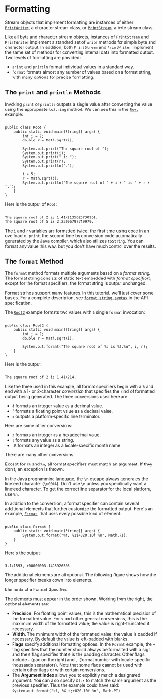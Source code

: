 
# Formatting

Stream objects that implement formatting are instances of either 
[`PrintWriter`](https://docs.oracle.com/javase/8/docs/api/java/io/PrintWriter.html), a character stream class, or
[`PrintStream`](https://docs.oracle.com/javase/8/docs/api/java/io/PrintStream.html), a byte stream class.

Like all byte and character stream objects, instances of `PrintStream` and `PrintWriter` implement a standard set of `write` methods for simple byte and character output. In addition, both `PrintStream` and `PrintWriter` implement the same set of methods for converting internal data into formatted output. Two levels of formatting are provided:

- `print` and `println` format individual values in a standard way.
- `format` formats almost any number of values based on a format string, with many options for precise formatting.

## The `print` and `println` Methods

Invoking `print` or `println` outputs a single value after converting the value using the appropriate `toString` method. We can see this in the 
[`Root`](examples/Root.java) example:

```

public class Root {
    public static void main(String[] args) {
        int i = 2;
        double r = Math.sqrt(i);
        
        System.out.print("The square root of ");
        System.out.print(i);
        System.out.print(" is ");
        System.out.print(r);
        System.out.println(".");

        i = 5;
        r = Math.sqrt(i);
        System.out.println("The square root of " + i + " is " + r + ".");
    }
}

```

Here is the output of `Root`:

```

The square root of 2 is 1.4142135623730951.
The square root of 5 is 2.23606797749979.

```

The `i` and `r` variables are formatted twice: the first time using code in an overload of `print`, the second time by conversion code automatically generated by the Java compiler, which also utilizes `toString`. You can format any value this way, but you don't have much control over the results.

## The `format` Method

The `format` method formats multiple arguments based on a *format string*. The format string consists of static text embedded with *format specifiers*; except for the format specifiers, the format string is output unchanged.

Format strings support many features. In this tutorial, we'll just cover some basics. For a complete description, see 
[`format string syntax`](https://docs.oracle.com/javase/8/docs/api/java/util/Formatter.html#syntax) in the API specification.

The 
[`Root2`](examples/Root2.java) example formats two values with a single `format` invocation:

```

public class Root2 {
    public static void main(String[] args) {
        int i = 2;
        double r = Math.sqrt(i);
        
        System.out.format("The square root of %d is %f.%n", i, r);
    }
}

```

Here is the output:

```

The square root of 2 is 1.414214.

```

Like the three used in this example, all format specifiers begin with a `%` and end with a 1- or 2-character *conversion* that specifies the kind of formatted output being generated. The three conversions used here are:

- `d` formats an integer value as a decimal value.
- `f` formats a floating point value as a decimal value.
- `n` outputs a platform-specific line terminator.

Here are some other conversions:

- `x` formats an integer as a hexadecimal value.
- `s` formats any value as a string.
- `tB` formats an integer as a locale-specific month name.

There are many other conversions.

Except for `%%` and `%n`, all format specifiers must match an argument. If they don't, an exception is thrown.

In the Java programming language, the `\n` escape always generates the linefeed character (`\u000A`). Don't use `\n` unless you specifically want a linefeed character. To get the correct line separator for the local platform, use `%n`.

In addition to the conversion, a format specifier can contain several additional elements that further customize the formatted output. Here's an example, 
[`Format`](examples/Format.java), that uses every possible kind of element.

```

public class Format {
    public static void main(String[] args) {
        System.out.format("%f, %1$+020.10f %n", Math.PI);
    }
}

```

Here's the output:

```

3.141593, +00000003.1415926536

```

The additional elements are all optional. The following figure shows how the longer specifier breaks down into elements.

Elements of a Format Specifier.

The elements must appear in the order shown. Working from the right, the optional elements are:

- **Precision**. For floating point values, this is the mathematical precision of the formatted value. For `s` and other general conversions, this is the maximum width of the formatted value; the value is right-truncated if necessary.
- **Width**. The minimum width of the formatted value; the value is padded if necessary. By default the value is left-padded with blanks.
- **Flags** specify additional formatting options. In the `Format` example, the `+` flag specifies that the number should always be formatted with a sign, and the `0` flag specifies that `0` is the padding character. Other flags include `-` (pad on the right) and `,` (format number with locale-specific thousands separators). Note that some flags cannot be used with certain other flags or with certain conversions.
- The **Argument Index** allows you to explicitly match a designated argument. You can also specify `&lt;` to match the same argument as the previous specifier. Thus the example could have said: `System.out.format("%f, %&lt;+020.10f %n", Math.PI);`
